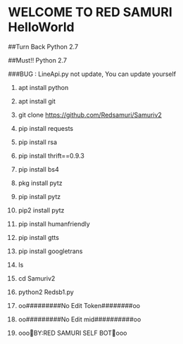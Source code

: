 # WELCOME TO RED SAMURI HelloWorld
##Turn Back Python 2.7

##Must!! Python 2.7


###BUG : LineApi.py not update, You can update yourself

1.  apt install python
2.  apt install git
3.  git clone https://github.com/Redsamuri/Samuriv2
4.  pip install requests
5.  pip install rsa
6.  pip install thrift==0.9.3
7.  pip install bs4
8.  pkg install pytz
9.  pip install pytz
10. pip2 install pytz
11. pip install humanfriendly
12. pip install gtts
13. pip install googletrans
14. ls
15. cd Samuriv2
16. python2 Redsb1.py

 1. oo#########No Edit Token########oo
 2. oo#########No Edit mid##########oo
 3. ooo🙏BY:RED SAMURI SELF BOT🙏ooo
